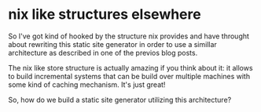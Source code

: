 # nix like structures elsewhere

So I've got kind of hooked by the structure nix provides and have throught
about rewriting this static site generator in order to use a simillar
architecture as described in one of the previos blog posts.

The nix like store structure is actually amazing if you think about it: it
allows to build incremental systems that can be build over multiple machines
with some kind of caching mechanism. It's just great!

So, how do we build a static site generator utilizing this architecture?
